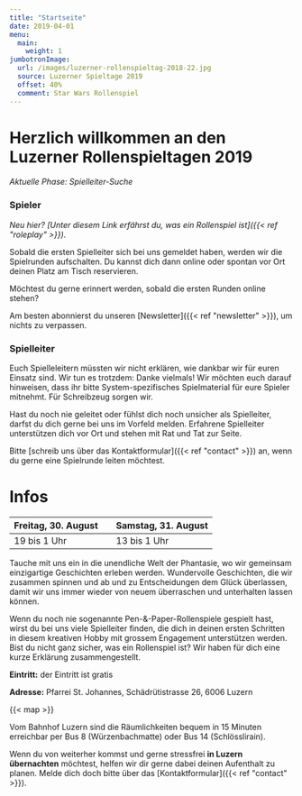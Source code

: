```yaml
---
title: "Startseite"
date: 2019-04-01
menu:
  main:
    weight: 1
jumbotronImage:
  url: /images/luzerner-rollenspieltag-2018-22.jpg
  source: Luzerner Spieltage 2019
  offset: 40%
  comment: Star Wars Rollenspiel
---
```


# Herzlich willkommen an den <br />Luzerner Rollenspieltagen 2019

_Aktuelle Phase: Spielleiter-Suche_

### Spieler

_Neu hier? [Unter diesem Link erfährst du, was ein Rollenspiel ist]({{< ref "roleplay" >}})._

Sobald die ersten Spielleiter sich bei uns gemeldet haben, werden wir die Spielrunden aufschalten. Du kannst dich dann online oder spontan vor Ort deinen Platz am Tisch reservieren.

Möchtest du gerne erinnert werden, sobald die ersten Runden online stehen?

Am besten abonnierst du unseren [Newsletter]({{< ref "newsletter" >}}), um nichts zu verpassen.

### Spielleiter

Euch Spielleleitern müssten wir nicht erklären, wie dankbar wir für euren Einsatz sind. Wir tun es trotzdem: Danke vielmals! Wir möchten euch darauf hinweisen, dass ihr bitte System-spezifisches Spielmaterial für eure Spieler mitnehmt. Für Schreibzeug sorgen wir.

Hast du noch nie geleitet oder fühlst dich noch unsicher als Spielleiter, darfst du dich gerne bei uns im Vorfeld melden. Erfahrene Spielleiter unterstützen dich vor Ort und stehen mit Rat und Tat zur Seite.

Bitte [schreib uns über das Kontaktformular]({{< ref "contact" >}}) an, wenn du gerne eine Spielrunde leiten möchtest.

# Infos

| Freitag, 30. August | | Samstag, 31. August |
| --- | --- | --- |
| 19 bis 1 Uhr | | 13 bis 1 Uhr |

Tauche mit uns ein in die unendliche Welt der Phantasie, wo wir gemeinsam einzigartige Geschichten erleben werden. Wundervolle Geschichten, die wir zusammen spinnen und ab und zu Entscheidungen dem Glück überlassen, damit wir uns immer wieder von neuem überraschen und unterhalten lassen können.

Wenn du noch nie sogenannte Pen-&-Paper-Rollenspiele gespielt hast, wirst du bei uns viele Spielleiter finden, die dich in deinen ersten Schritten in diesem kreativen Hobby mit grossem Engagement unterstützen werden. Bist du nicht ganz sicher, was ein Rollenspiel ist? Wir haben für dich eine kurze Erklärung zusammengestellt.

**Eintritt:** der Eintritt ist gratis

**Adresse:** Pfarrei St. Johannes, Schädrütistrasse 26, 6006 Luzern

{{< map >}}

Vom Bahnhof Luzern sind die Räumlichkeiten bequem in 15 Minuten erreichbar per Bus 8 (Würzenbachmatte) oder Bus 14 (Schlösslirain).

Wenn du von weiterher kommst und gerne stressfrei **in Luzern übernachten** möchtest, helfen wir dir gerne dabei deinen Aufenthalt zu planen. Melde dich doch bitte über das [Kontaktformular]({{< ref "contact" >}}).